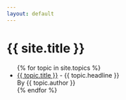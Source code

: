 ```yaml
---
layout: default
---
```


# {{ site.title }}

<ul class="main-list">
  {% for topic in site.topics %}
    <li>
      <a href="{{ topic.url }}">{{ topic.title }}</a> - {{ topic.headline }}
      <br>By {{ topic.author }}
    </li>
  {% endfor %}
</ul>
